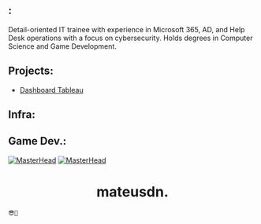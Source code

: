 ## :

Detail-oriented IT trainee with experience in Microsoft 365, AD, and Help Desk operations with a focus on cybersecurity. Holds degrees in Computer Science and Game Development.

## Projects:
* <a href="https://github.com/mateusdn/tableau-aircraft/tree/main">Dashboard Tableau</a>

## Infra:


 ## Game Dev.:
[![MasterHead](https://cdnb.artstation.com/p/assets/images/images/057/918/041/large/mateus-m-1.jpg?1673102532)](https://store.steampowered.com/app/1622840/Apollo_in_Outer_Space/)
[![MasterHead](https://cdnb.artstation.com/p/assets/images/images/056/226/281/original/mateus-m-cc.gif?1668735319)](https://www.artstation.com/matd2d)
<h1 align="center">mateusdn.</h1>

`😎🤙`

